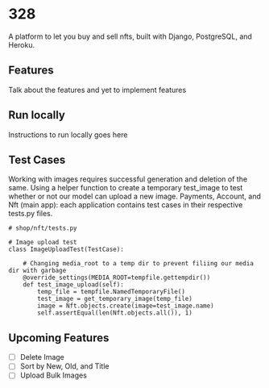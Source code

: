 # 328
A platform to let you buy and sell nfts, built with Django, PostgreSQL, and Heroku.

<add an image>

## Features

Talk about the features and yet to implement features

<add a gif buy page>

## Run locally

Instructions to run locally goes here

## Test Cases
Working with images requires successful generation and deletion of the same. Using a helper function to create a temporary test_image to test whether or not our model can upload a new image. Payments, Account, and Nft (main app): each application contains test cases in their respective tests.py files.

``` 
# shop/nft/tests.py

# Image upload test
class ImageUploadTest(TestCase):

    # Changing media_root to a temp dir to prevent filiing our media dir with garbage
    @override_settings(MEDIA_ROOT=tempfile.gettempdir())
    def test_image_upload(self):
        temp_file = tempfile.NamedTemporaryFile()
        test_image = get_temporary_image(temp_file)
        image = Nft.objects.create(image=test_image.name)
        self.assertEqual(len(Nft.objects.all()), 1)
  ```


## Upcoming Features
 - [ ] Delete Image
 - [ ] Sort by New, Old, and Title
 - [ ] Upload Bulk Images
